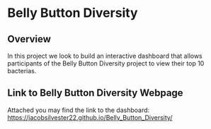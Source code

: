 # Belly Button Diversity
## Overview
In this project we look to build an interactive dashboard that allows participants of the Belly Button Diversity project to view their top 10 bacterias.
## Link to Belly Button Diversity Webpage
Attached you may find the link to the dashboard: https://jacobsilvester22.github.io/Belly_Button_Diversity/
